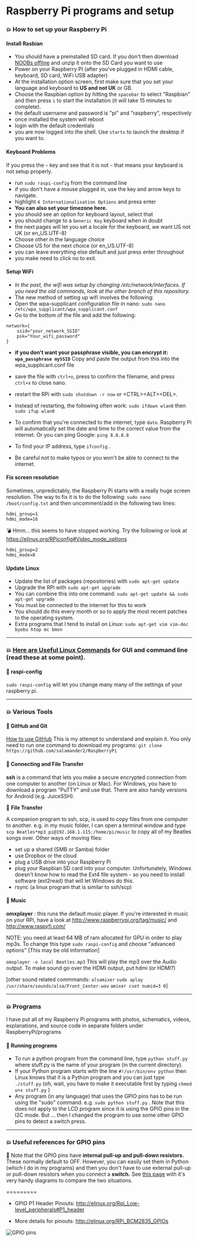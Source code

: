 Raspberry Pi programs and setup
===============================

### :boom: How to set up your Raspberry Pi

#### Install Rasbian

* You should have a preinstalled SD card. If you don't then download [NOOBs offline](http://www.raspberrypi.org/downloads/) and unzip it onto the SD Card you want to use
* Power on your Raspberry PI (after you've plugged in HDMI cable, keyboard, SD card, WiFi USB adapter)
* At the installation option screen, first make sure that you set your language and keyboard to **US and not UK** or GB.
* Choose the Raspbian option by hitting the `spacebar` to select "Raspbian" and then press `i` to start the installation (it will take 15 minutes to complete).
* the default username and password is  "pi" and "raspberry", respectively
* once installed the system will reboot
* login with the default credentials
* you are now logged into the shell. Use `startx` to launch the desktop if you want to.


#### Keyboard Problems

If you press the `~` key and see that it is not `~` that means your keyboard is not setup properly.

* run `sudo raspi-config` from the command line
* if you don't have a mouse plugged in, use the <TAB> key and arrow keys to navigate.
* highlight `4 Internationalisation Options` and press enter
* **You can also set your timezone here.**
* you should see an option for keyboard layout, select that
* you should change to a `Generic Key` keyboard when in doubt
* the next pages will let you set a locale for the keyboard, we want US not UK  (or en_US.UTF-8)
* Choose other in the language choice
* Choose US for the next choice (or en_US.UTF-8)
* you can leave everything else default and just press enter throughout
* you make need to click no <Finish> to exit.


#### Setup WiFi

* _In the past, the wifi was setup by changing /etc/network/interfaces. If you need the old commands, look at the other branch of this repository._
* The new method of setting up wifi involves the following:
* Open the wpa-supplicant configuration file in nano: `sudo nano /etc/wpa_supplicant/wpa_supplicant.conf`
* Go to the bottom of the file and add the following:

````
network={
    ssid="your_network_SSID"
    psk="Your_wifi_password"
}
````

* **if you don't want your passphrase visible, you can encrypt it: `wpa_passphrase mySSID`**  Copy and paste the output from this into the wpa_supplicant.conf file
* save the file with `ctrl+o`, press <Enter> to confirm the filename, and press `ctrl+x` to close nano.
* restart the RPi with `sudo shutdown -r now` or &lt;CTRL&gt;&lt;ALT&gt;&lt;DEL&gt;. 
* Instead of restarting, the following often work: `sudo ifdown wlan0` then `sudo ifup wlan0`
* To confirm that you're connected to the internet, type `date`. Raspberry Pi will automatically set the date and time to the correct value from the internet.  Or you can ping Google: `ping 8.8.8.8`
* To find your IP address, type `ifconfig` .

* Be careful not to make typos or you won't be able to connect to the internet.

#### Fix screen resolution
Sometimes, unpredictably, the Raspberry Pi starts with a really huge screen resolution. The way to fix it is to do the following:  `sudo nano /boot/config.txt` and then uncomment/add in the following two lines:

````
hdmi_group=1
hdmi_mode=16
````

:bomb: Hmm... this seems to have stopped working. Try the following or look at https://elinux.org/RPiconfig#Video_mode_options

````
hdmi_group=2
hdmi_mode=8
````

#### Update Linux

* Update the list of packages (repositories) with `sudo apt-get update`
* Upgrade the RPi with `sudo apt-get upgrade`
* You can combine this into one command: `sudo apt-get update && sudo apt-get upgrade`
* You must be connected to the internet for this to work
* You should do this every month or so to apply the most recent patches to the operating system.
* Extra programs that I tend to install on Linux: `sudo apt-get vim vim-doc byobu htop mc bmon`

-----------

### :boom: [Here are Useful Linux Commands](https://github.com/salamander2/RaspberryPi/blob/master/Linux_Commands.md) for GUI and command line (read these at some point).

#### :large_blue_diamond: raspi-config
`sudo raspi-config` will let you change many many of the settings of your raspberry pi.

------

### :boom: Various Tools

#### :large_blue_diamond: GitHub and Git
[How to use GitHub](https://github.com/salamander2/RaspberryPi/blob/master/Git_setup_notes.md)  This is my attempt to understand and explain it.  You only need to run one command to download my programs:
`git clone https://github.com/salamander2/RaspberryPi`

#### :large_blue_diamond: Connecting and File Transfer
**ssh** is a command that lets you make a secure encrypted connection from one computer to another (on Linux or Mac). For Windows, you have to download a program "PuTTY" and use that. There are also handy versions for Android (e.g. JuiceSSH).

:large_blue_diamond: **File Transfer**

A companion program to ssh, scp, is used to copy files from one computer to another.  e.g. in my music folder, I can open a terminal window and type `scp Beatles*mp3 pi@192.168.1.115:/home/pi/music` to copy all of my Beatles songs over. 
Other ways of moving files: 
* set up a shared (SMB or Samba) folder
* use Dropbox or the cloud
* plug a USB drive into your Raspberry Pi
* plug your Raspbian SD card into your computer. Unfortunately, Windows doesn't know how to read the Ext4 file system - so you need to install software (ext2read) that will let Windows do this.
* rsync (a linux program that is similar to ssh/scp)

#### :large_blue_diamond: Music

**omxplayer** : this runs the default music player. If you're interested in music on your RPi, have a look at http://www.raspberrypi.org/tag/music/ and http://www.raspyfi.com/

NOTE: you need at least 64 MB of ram allocated for GPU in order to play mp3s. To change this type `sudo raspi-config` and choose "advanced options" [This may be old information]

`omxplayer -o local Beatles.mp3`  This will play the mp3 over the Audio output. To make sound go over the HDMI output, put hdmi (or HDMI?)

[other sound related commmands: `alsamixer` `sudo aplay /usr/share/sounds/alsa/Front_Center.wav`  `amixer cset numid=3 0`]

--------

### :boom: Programs

I have put all of my Raspberry Pi programs with photos, schematics, videos, explanations, and source code in separate folders under RaspberryPi/programs

#### :large_blue_diamond: Running programs
* To run a python program from the command line, type `python stuff.py`  where stuff.py is the name of your program (in the current directory).
* If your Python program starts with the line `#!/usr/bin/env python` then Linux knows that it is a Python program and you can just type `./stuff.py` (oh, wait, you have to make it executable first by typing `chmod u+x stuff.py` )
* Any program (in any language) that uses the GPIO pins has to be run using the "sudo" command. e.g. `sudo python stuff.py` . Note that this does not apply to the LCD program since it is using the GPIO pins in the I2C mode. But ... then I changed the program to use some other GPIO pins to detect a switch press.

------------

### :boom: Useful references for GPIO pins

:large_blue_diamond: Note that the GPIO pins have **internal pull-up and pull-down resistors.** These normally default to OFF. However, you can easily set them in Python (which I do in my programs) and then you don't have to use external pull-up or pull-down resistors when you connect a **switch.** See [this page](http://raspi.tv/2013/rpi-gpio-basics-6-using-inputs-and-outputs-together-with-rpi-gpio-pull-ups-and-pull-downs) with it's very handy diagrams to compare the two situations.

=========
 
 * GPIO P1 Header Pinouts: http://elinux.org/Rpi_Low-level_peripherals#P1_header
 
 * More details for pinouts: http://elinux.org/RPi_BCM2835_GPIOs

![GPIO pins](https://raw.githubusercontent.com/salamander2/RaspberryPi/master/programs/Raspberry-PI-GPIO-S.png)
 
 
